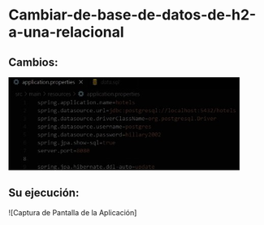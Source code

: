 # Cambiar-de-base-de-datos-de-h2-a-una-relacional

## Cambios:
![Captura de Pantalla de la Aplicación](https://github.com/YahirChiang/Cambiar-de-base-de-datos-de-h2-a-una-relacional/blob/main/Cambio1.jpg)

## Su ejecución:
![Captura de Pantalla de la Aplicación] 
